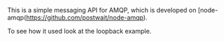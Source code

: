 This is a simple messaging API for AMQP, which is developed on [node-amqp(https://github.com/postwait/node-amqp).

To see how it used look at the loopback example.